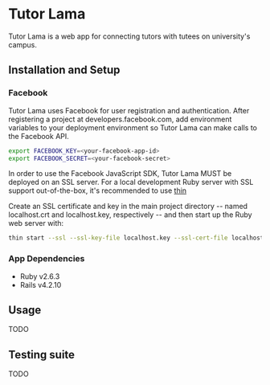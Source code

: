 # Tutor Lama

Tutor Lama is a web app for connecting tutors with tutees on university's campus.

## Installation and Setup

### Facebook

Tutor Lama uses Facebook for user registration and authentication. After registering a project at developers.facebook.com, add environment variables to your deployment environment so Tutor Lama can make calls to the Facebook API.

```bash
export FACEBOOK_KEY=<your-facebook-app-id>
export FACEBOOK_SECRET=<your-facebook-secret>
```

In order to use the Facebook JavaScript SDK, Tutor Lama MUST be deployed on an SSL server. For a local development Ruby server with SSL support out-of-the-box, it's recommended to use [thin](https://github.com/macournoyer/thin)

Create an SSL certificate and key in the main project directory -- named localhost.crt and localhost.key, respectively -- and then start up the Ruby web server with:
```bash
thin start --ssl --ssl-key-file localhost.key --ssl-cert-file localhost.crt
```

### App Dependencies

* Ruby v2.6.3
* Rails v4.2.10

## Usage

TODO

## Testing suite

TODO
